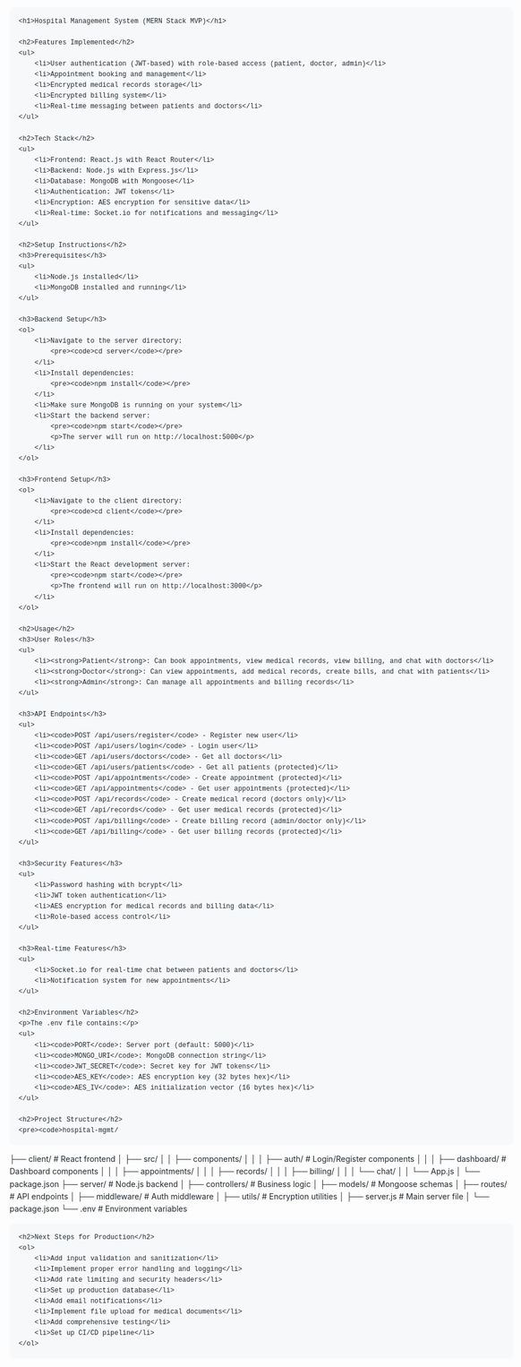 <!DOCTYPE html>
<html lang="en">
<head>
    <meta charset="UTF-8">
    <meta name="viewport" content="width=device-width, initial-scale=1.0">
    <title>Hospital Management System</title>
    <style>
        body { font-family: -apple-system, BlinkMacSystemFont, "Segoe UI", Roboto, Helvetica, Arial, sans-serif; line-height: 1.6; color: #24292e; max-width: 900px; margin: 0 auto; padding: 20px; }
        pre { background-color: #f6f8fa; border-radius: 6px; padding: 16px; overflow-x: auto; }
        code { font-family: "SFMono-Regular", Consolas, "Liberation Mono", Menlo, Courier, monospace; font-size: 85%; color: #24292e; background-color: rgba(27,31,35,.05); border-radius: 3px; padding: .2em .4em; }
        pre code { background-color: transparent; padding: 0; }
        h1, h2, h3, h4, h5, h6 { border-bottom: 1px solid #eaecef; padding-bottom: .3em; margin-top: 24px; margin-bottom: 16px; font-weight: 600; line-height: 1.25; }
        ul, ol { padding-left: 2em; }
        li { margin-bottom: 8px; }
    </style>
</head>
<body>

    <h1>Hospital Management System (MERN Stack MVP)</h1>

    <h2>Features Implemented</h2>
    <ul>
        <li>User authentication (JWT-based) with role-based access (patient, doctor, admin)</li>
        <li>Appointment booking and management</li>
        <li>Encrypted medical records storage</li>
        <li>Encrypted billing system</li>
        <li>Real-time messaging between patients and doctors</li>
    </ul>

    <h2>Tech Stack</h2>
    <ul>
        <li>Frontend: React.js with React Router</li>
        <li>Backend: Node.js with Express.js</li>
        <li>Database: MongoDB with Mongoose</li>
        <li>Authentication: JWT tokens</li>
        <li>Encryption: AES encryption for sensitive data</li>
        <li>Real-time: Socket.io for notifications and messaging</li>
    </ul>

    <h2>Setup Instructions</h2>
    <h3>Prerequisites</h3>
    <ul>
        <li>Node.js installed</li>
        <li>MongoDB installed and running</li>
    </ul>

    <h3>Backend Setup</h3>
    <ol>
        <li>Navigate to the server directory:
            <pre><code>cd server</code></pre>
        </li>
        <li>Install dependencies:
            <pre><code>npm install</code></pre>
        </li>
        <li>Make sure MongoDB is running on your system</li>
        <li>Start the backend server:
            <pre><code>npm start</code></pre>
            <p>The server will run on http://localhost:5000</p>
        </li>
    </ol>

    <h3>Frontend Setup</h3>
    <ol>
        <li>Navigate to the client directory:
            <pre><code>cd client</code></pre>
        </li>
        <li>Install dependencies:
            <pre><code>npm install</code></pre>
        </li>
        <li>Start the React development server:
            <pre><code>npm start</code></pre>
            <p>The frontend will run on http://localhost:3000</p>
        </li>
    </ol>

    <h2>Usage</h2>
    <h3>User Roles</h3>
    <ul>
        <li><strong>Patient</strong>: Can book appointments, view medical records, view billing, and chat with doctors</li>
        <li><strong>Doctor</strong>: Can view appointments, add medical records, create bills, and chat with patients</li>
        <li><strong>Admin</strong>: Can manage all appointments and billing records</li>
    </ul>

    <h3>API Endpoints</h3>
    <ul>
        <li><code>POST /api/users/register</code> - Register new user</li>
        <li><code>POST /api/users/login</code> - Login user</li>
        <li><code>GET /api/users/doctors</code> - Get all doctors</li>
        <li><code>GET /api/users/patients</code> - Get all patients (protected)</li>
        <li><code>POST /api/appointments</code> - Create appointment (protected)</li>
        <li><code>GET /api/appointments</code> - Get user appointments (protected)</li>
        <li><code>POST /api/records</code> - Create medical record (doctors only)</li>
        <li><code>GET /api/records</code> - Get user medical records (protected)</li>
        <li><code>POST /api/billing</code> - Create billing record (admin/doctor only)</li>
        <li><code>GET /api/billing</code> - Get user billing records (protected)</li>
    </ul>

    <h3>Security Features</h3>
    <ul>
        <li>Password hashing with bcrypt</li>
        <li>JWT token authentication</li>
        <li>AES encryption for medical records and billing data</li>
        <li>Role-based access control</li>
    </ul>

    <h3>Real-time Features</h3>
    <ul>
        <li>Socket.io for real-time chat between patients and doctors</li>
        <li>Notification system for new appointments</li>
    </ul>

    <h2>Environment Variables</h2>
    <p>The .env file contains:</p>
    <ul>
        <li><code>PORT</code>: Server port (default: 5000)</li>
        <li><code>MONGO_URI</code>: MongoDB connection string</li>
        <li><code>JWT_SECRET</code>: Secret key for JWT tokens</li>
        <li><code>AES_KEY</code>: AES encryption key (32 bytes hex)</li>
        <li><code>AES_IV</code>: AES initialization vector (16 bytes hex)</li>
    </ul>

    <h2>Project Structure</h2>
    <pre><code>hospital-mgmt/
├── client/                 # React frontend
│   ├── src/
│   │   ├── components/
│   │   │   ├── auth/       # Login/Register components
│   │   │   ├── dashboard/  # Dashboard components
│   │   │   ├── appointments/
│   │   │   ├── records/
│   │   │   ├── billing/
│   │   │   └── chat/
│   │   └── App.js
│   └── package.json
├── server/                 # Node.js backend
│   ├── controllers/        # Business logic
│   ├── models/           # Mongoose schemas
│   ├── routes/           # API endpoints
│   ├── middleware/         # Auth middleware
│   ├── utils/            # Encryption utilities
│   ├── server.js         # Main server file
│   └── package.json
└── .env                  # Environment variables
</code></pre>

    <h2>Next Steps for Production</h2>
    <ol>
        <li>Add input validation and sanitization</li>
        <li>Implement proper error handling and logging</li>
        <li>Add rate limiting and security headers</li>
        <li>Set up production database</li>
        <li>Add email notifications</li>
        <li>Implement file upload for medical documents</li>
        <li>Add comprehensive testing</li>
        <li>Set up CI/CD pipeline</li>
    </ol>
    
</body>
</html>
